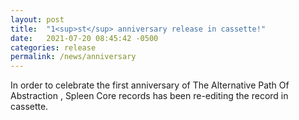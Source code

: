 ```yaml
---
layout: post
title:  "1<sup>st</sup> anniversary release in cassette!"
date:   2021-07-20 08:45:42 -0500
categories: release
permalink: /news/anniversary
---
```


In order to celebrate the first anniversary of The Alternative Path Of Abstraction <!--more--> , Spleen Core records has been re-editing the record in cassette.
